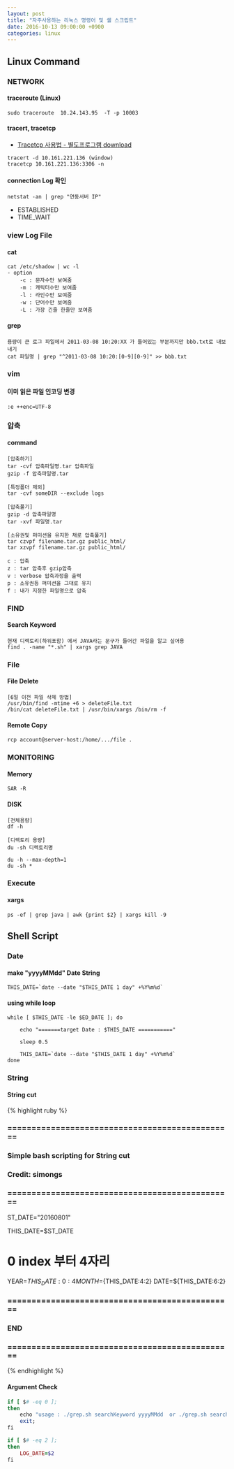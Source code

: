 ```yaml
---
layout: post
title: "자주사용하는 리눅스 명령어 및 쉘 스크립트"
date: 2016-10-13 09:00:00 +0900
categories: linux
---
```



## Linux Command

### NETWORK

#### traceroute (Linux)
~~~
sudo traceroute  10.24.143.95  -T -p 10003
~~~

#### tracert, tracetcp
 - [Tracetcp 사용법 - 별도프로그램 download](http://byungsalta.tistory.com/194)

~~~
tracert -d 10.161.221.136 (window)
tracetcp 10.161.221.136:3306 -n
~~~

#### connection Log 확인
~~~
netstat -an | grep "연동서버 IP"
~~~
* ESTABLISHED
* TIME_WAIT


### view Log File

#### cat
~~~
cat /etc/shadow | wc -l
- option        
	-c : 문자수만 보여줌
    -m : 캐릭터수만 보여줌
    -l : 라인수만 보여줌
    -w : 단어수만 보여줌
    -L : 가장 긴줄 한줄만 보여줌
~~~

#### grep
~~~
용량이 큰 로그 파일에서 2011-03-08 10:20:XX 가 들어있는 부분까지만 bbb.txt로 내보내기
cat 파일명 | grep "^2011-03-08 10:20:[0-9][0-9]" >> bbb.txt
~~~

### vim

#### 이미 읽은 파일 인코딩 변경
~~~
:e ++enc=UTF-8
~~~

### 압축

#### command
~~~
[압축하기]
tar -cvf 압축파일명.tar 압축파일
gzip -f 압축파일명.tar 

[특정폴더 제외]
tar -cvf someDIR --exclude logs 

[압축풀기]
gzip -d 압축파일명
tar -xvf 파일명.tar

[소유권및 퍼미션을 유지한 채로 압축풀기]
tar czvpf filename.tar.gz public_html/
tar xzvpf filename.tar.gz public_html/

c : 압축
z : tar 압축후 gzip압축
v : verbose 압축과정을 출력
p : 소유권등 퍼미션을 그대로 유지
f : 내가 지정한 파일명으로 압축
~~~

### FIND

#### Search Keyword
~~~
현재 디렉토리(하위포함) 에서 JAVA라는 문구가 들어간 파일을 알고 싶어용
find . -name "*.sh" | xargs grep JAVA
~~~

### File

#### File Delete
~~~
[6일 이전 파일 삭제 방법]
/usr/bin/find -mtime +6 > deleteFile.txt
/bin/cat deleteFile.txt | /usr/bin/xargs /bin/rm -f
~~~

#### Remote Copy
~~~
rcp account@server-host:/home/.../file .
~~~

### MONITORING

#### Memory
~~~
SAR -R
~~~

#### DISK
~~~
[전체용량]
df -h

[디렉토리 용량]
du -sh 디렉토리명

du -h --max-depth=1
du -sh *
~~~

### Execute

#### xargs
~~~
ps -ef | grep java | awk {print $2} | xargs kill -9
~~~

## Shell Script

### Date

#### make "yyyyMMdd" Date String
~~~
THIS_DATE=`date --date "$THIS_DATE 1 day" +%Y%m%d`
~~~

#### using while loop
~~~
while [ $THIS_DATE -le $ED_DATE ]; do
    
	echo "=======target Date : $THIS_DATE ==========="

	sleep 0.5

    THIS_DATE=`date --date "$THIS_DATE 1 day" +%Y%m%d`
done
~~~

### String

#### String cut
{% highlight ruby %}
### ===============================================
### Simple bash scripting for String cut
### Credit: simongs
### ===============================================
ST_DATE="20160801"

THIS_DATE=$ST_DATE

# 0 index 부터 4자리
YEAR=${THIS_DATE:0:4} 
MONTH=${THIS_DATE:4:2}
DATE=${THIS_DATE:6:2}
### ===============================================
### END
### ===============================================
{% endhighlight %}

#### Argument Check
~~~ ruby
if [ $# -eq 0 ];
then
	echo "usage : ./grep.sh searchKeyword yyyyMMdd  or ./grep.sh searchKeyword"
    exit;
fi

if [ $# -eq 2 ];
then
    LOG_DATE=$2
fi
~~~
